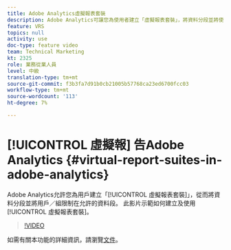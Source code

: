 ```yaml
---
title: Adobe Analytics虛擬報表套裝
description: Adobe Analytics可讓您為使用者建立「虛擬報表套裝」，將資料分段並將使用者／群組限制在允許的資料分段。 此影片示範如何建立和使用虛擬報表套裝。
feature: VRS
topics: null
activity: use
doc-type: feature video
team: Technical Marketing
kt: 2325
role: 業務從業人員
level: 中級
translation-type: tm+mt
source-git-commit: f3b3fa7d91b0cb21005b57768ca23ed6700fcc03
workflow-type: tm+mt
source-wordcount: '113'
ht-degree: 7%

---
```



# [!UICONTROL 虛擬報] 告Adobe Analytics  {#virtual-report-suites-in-adobe-analytics}

Adobe Analytics允許您為用戶建立「[!UICONTROL 虛擬報表套裝]」，從而將資料分段並將用戶／組限制在允許的資料段。 此影片示範如何建立及使用[!UICONTROL 虛擬報表套裝]。

>[!VIDEO](https://video.tv.adobe.com/v/25412/?quality=12)

如需有關本功能的詳細資訊，請瀏覽[文件](https://marketing.adobe.com/resources/help/en_US/reference/vrs-about.html)。
